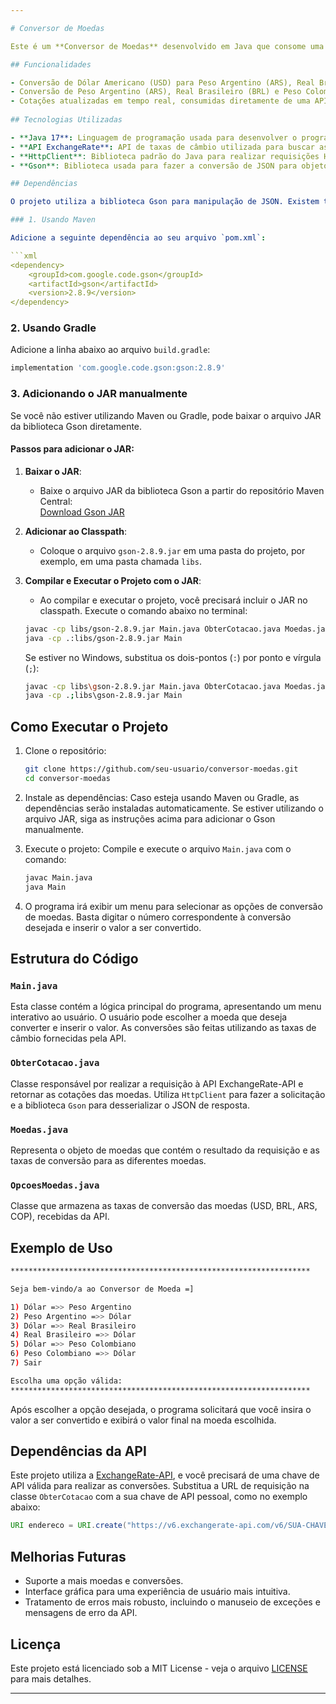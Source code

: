 ```yaml
---

# Conversor de Moedas

Este é um **Conversor de Moedas** desenvolvido em Java que consome uma API de taxas de câmbio para realizar a conversão entre diferentes moedas em tempo real. O programa utiliza a [ExchangeRate-API](https://www.exchangerate-api.com) para obter as cotações de moedas como Dólar Americano (USD), Real Brasileiro (BRL), Peso Argentino (ARS) e Peso Colombiano (COP).

## Funcionalidades

- Conversão de Dólar Americano (USD) para Peso Argentino (ARS), Real Brasileiro (BRL) e Peso Colombiano (COP).
- Conversão de Peso Argentino (ARS), Real Brasileiro (BRL) e Peso Colombiano (COP) para Dólar Americano (USD).
- Cotações atualizadas em tempo real, consumidas diretamente de uma API de taxas de câmbio.
  
## Tecnologias Utilizadas

- **Java 17**: Linguagem de programação usada para desenvolver o programa.
- **API ExchangeRate**: API de taxas de câmbio utilizada para buscar as cotações em tempo real.
- **HttpClient**: Biblioteca padrão do Java para realizar requisições HTTP.
- **Gson**: Biblioteca usada para fazer a conversão de JSON para objetos Java.

## Dependências

O projeto utiliza a biblioteca Gson para manipulação de JSON. Existem três maneiras de adicionar a dependência ao projeto:

### 1. Usando Maven

Adicione a seguinte dependência ao seu arquivo `pom.xml`:

```xml
<dependency>
    <groupId>com.google.code.gson</groupId>
    <artifactId>gson</artifactId>
    <version>2.8.9</version>
</dependency>
```

### 2. Usando Gradle

Adicione a linha abaixo ao arquivo `build.gradle`:

```groovy
implementation 'com.google.code.gson:gson:2.8.9'
```

### 3. Adicionando o JAR manualmente

Se você não estiver utilizando Maven ou Gradle, pode baixar o arquivo JAR da biblioteca Gson diretamente.

#### Passos para adicionar o JAR:

1. **Baixar o JAR**:
   - Baixe o arquivo JAR da biblioteca Gson a partir do repositório Maven Central:  
     [Download Gson JAR](https://repo1.maven.org/maven2/com/google/code/gson/gson/2.8.9/gson-2.8.9.jar)

2. **Adicionar ao Classpath**:
   - Coloque o arquivo `gson-2.8.9.jar` em uma pasta do projeto, por exemplo, em uma pasta chamada `libs`.

3. **Compilar e Executar o Projeto com o JAR**:
   - Ao compilar e executar o projeto, você precisará incluir o JAR no classpath. Execute o comando abaixo no terminal:

   ```bash
   javac -cp libs/gson-2.8.9.jar Main.java ObterCotacao.java Moedas.java OpcoesMoedas.java
   java -cp .:libs/gson-2.8.9.jar Main
   ```

   Se estiver no Windows, substitua os dois-pontos (`:`) por ponto e vírgula (`;`):

   ```bash
   javac -cp libs\gson-2.8.9.jar Main.java ObterCotacao.java Moedas.java OpcoesMoedas.java
   java -cp .;libs\gson-2.8.9.jar Main
   ```

## Como Executar o Projeto

1. Clone o repositório:
    ```bash
    git clone https://github.com/seu-usuario/conversor-moedas.git
    cd conversor-moedas
    ```

2. Instale as dependências:
   Caso esteja usando Maven ou Gradle, as dependências serão instaladas automaticamente. Se estiver utilizando o arquivo JAR, siga as instruções acima para adicionar o Gson manualmente.

3. Execute o projeto:
    Compile e execute o arquivo `Main.java` com o comando:
    ```bash
    javac Main.java
    java Main
    ```

4. O programa irá exibir um menu para selecionar as opções de conversão de moedas. Basta digitar o número correspondente à conversão desejada e inserir o valor a ser convertido.

## Estrutura do Código

### `Main.java`
Esta classe contém a lógica principal do programa, apresentando um menu interativo ao usuário. O usuário pode escolher a moeda que deseja converter e inserir o valor. As conversões são feitas utilizando as taxas de câmbio fornecidas pela API.

### `ObterCotacao.java`
Classe responsável por realizar a requisição à API ExchangeRate-API e retornar as cotações das moedas. Utiliza `HttpClient` para fazer a solicitação e a biblioteca `Gson` para desserializar o JSON de resposta.

### `Moedas.java`
Representa o objeto de moedas que contém o resultado da requisição e as taxas de conversão para as diferentes moedas.

### `OpcoesMoedas.java`
Classe que armazena as taxas de conversão das moedas (USD, BRL, ARS, COP), recebidas da API.

## Exemplo de Uso

```bash
*******************************************************************

Seja bem-vindo/a ao Conversor de Moeda =]

1) Dólar =>> Peso Argentino
2) Peso Argentino =>> Dólar
3) Dólar =>> Real Brasileiro
4) Real Brasileiro =>> Dólar
5) Dólar =>> Peso Colombiano
6) Peso Colombiano =>> Dólar
7) Sair

Escolha uma opção válida:
*******************************************************************
```

Após escolher a opção desejada, o programa solicitará que você insira o valor a ser convertido e exibirá o valor final na moeda escolhida.

## Dependências da API

Este projeto utiliza a [ExchangeRate-API](https://www.exchangerate-api.com), e você precisará de uma chave de API válida para realizar as conversões. Substitua a URL de requisição na classe `ObterCotacao` com a sua chave de API pessoal, como no exemplo abaixo:

```java
URI endereco = URI.create("https://v6.exchangerate-api.com/v6/SUA-CHAVE-API/latest/USD");
```

## Melhorias Futuras

- Suporte a mais moedas e conversões.
- Interface gráfica para uma experiência de usuário mais intuitiva.
- Tratamento de erros mais robusto, incluindo o manuseio de exceções e mensagens de erro da API.

## Licença

Este projeto está licenciado sob a MIT License - veja o arquivo [LICENSE](LICENSE) para mais detalhes.

---
```

